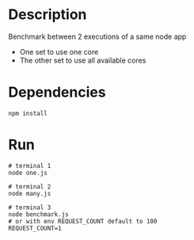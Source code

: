 # Description
Benchmark between 2 executions of a same node app
* One set to use one core
* The other set to use all available cores

# Dependencies
```shell
npm install
```

# Run
```shell
# terminal 1
node one.js
```
```shell
# terminal 2
node many.js
```
```shell
# terminal 3
node benchmark.js
# or with env REQUEST_COUNT default to 100
REQUEST_COUNT=1
```